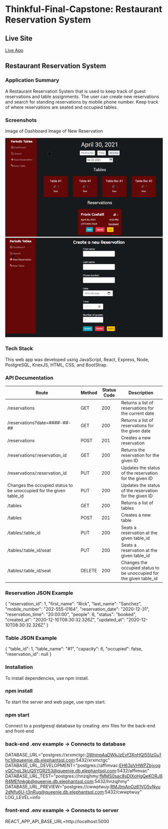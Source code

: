 # Thinkful-Final-Capstone: Restaurant Reservation System

## Live Site

[Live App](https://reservation-system-front.vercel.app/)

## Restaurant Reservation System

### Application Summary

A Restaurant Reservation System that is used to keep track of guest reservations and table assignments.
The user can create new reservations and search for standing reservations by mobile phone number.
Keep track of where reservations are seated and occupied tables.

### Screenshots

Image of Dashboard Image of New Reservation

![Alt text](/screenshots/res1.png?raw=true)
![Alt text](/screenshots/res2.png?raw=true)

### Tech Stack

This web app was developed using JavaScript, React, Express, Node, PostgreSQL, KnexJS, HTML, CSS, and BootStrap.

### API Documentation

| Route                                                               | Method | Status Code | Description                                                         |
| ------------------------------------------------------------------- | ------ | ----------- | ------------------------------------------------------------------- |
| /reservations                                                       | GET    | 200         | Returns a list of reservations for the current date                 |
| /reservations?date=####-##-##                                       | GET    | 200         | Returns a list of reservations for the given date                   |
| /reservations                                                       | POST   | 201         | Creates a new reservation                                           |
| /reservations/:reservation_id                                       | GET    | 200         | Returns the reservation for the given ID                            |
| /reservations/:reservation_id                                       | PUT    | 200         | Updates the status of the reservation for the given ID              |
| Changes the occupied status to be unoccupied for the given table_id | PUT    | 200         | Updates the status of the reservation for the given ID              |
| /tables                                                             | GET    | 200         | Returns a list of tables                                            |
| /tables                                                             | POST   | 201         | Creates a new table                                                 |
| /tables/:table_id                                                   | PUT    | 200         | Seats a reservation at the given table_id                           |
| /tables/:table_id/seat                                              | PUT    | 200         | Seats a reservation at the given table_id                           |
| /tables/:table_id/seat                                              | DELETE | 200         | Changes the occupied status to be unoccupied for the given table_id |

### Reservation JSON Example

{
"reservation_id": 1,
"first_name": "Rick",
"last_name": "Sanchez",
"mobile_number": "202-555-0164",
"reservation_date": "2020-12-31",
"reservation_time": "20:00:00",
"people": 6,
"status": "booked",
"created_at": "2020-12-10T08:30:32.326Z",
"updated_at": "2020-12-10T08:30:32.326Z"
}

### Table JSON Example

{
"table_id": 1,
"table_name": "#1",
"capacity": 6,
"occupied": false,
"reservation_id": null
}

### Installation

To install dependencies, use npm install.

### npm install

To start the server and web page, use npm start.

### npm start

Connect to a postgresql database by creating .env files for the back-end and front-end

### back-end .env example -> Connects to database

DATABASE_URL="postgres://xrxmctgc:3WnjnpAaDWkJzEvf3XnHQl55IzGu1hc1@queenie.db.elephantsql.com:5432/xrxmctgc"
DATABASE_URL_DEVELOPMENT="postgres://affimvac:EH63pVHWPZbjvogvQChgL3kUQ5YGR253@queenie.db.elephantsql.com:5432/affimvac"
DATABASE_URL_TEST="postgres://hnzqjhmy:fMMS0sac8sDlXoHgQeKORJ6R4MEfmkgb@queenie.db.elephantsql.com:5432/hnzqjhmy"
DATABASE_URL_PREVIEW="postgres://cwwptwuy:RMJtmAnOz61VG5vNyu2dNfu6U-t3nRug@queenie.db.elephantsql.com:5432/cwwptwuy"
LOG_LEVEL=info

### front-end .env example -> Connects to server

REACT_APP_API_BASE_URL=http://localhost:5000
